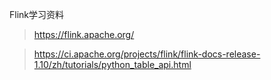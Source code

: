 
Flink学习资料



> https://flink.apache.org/

> https://ci.apache.org/projects/flink/flink-docs-release-1.10/zh/tutorials/python_table_api.html











